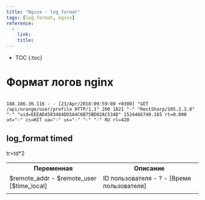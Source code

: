 ```yaml
---
title: "Nginx - log_format"
tags: [log_format, nginx]
reference:
  -
    link:
    title:
---
```


* TOC 
{:toc}

# Формат логов nginx

<pre><code class="nginx">
188.186.36.116 - - [23/Apr/2018:09:59:00 +0300] "GET /api/orange/user/profile HTTP/1.1" 200 1821 "-" "RestSharp/105.2.3.0" "-" "uid=EEEAD4583484DD5A4C6B75BD02AC534D" 1524466740.165 rt=0.000 ut="-" cs=HIT ua="-" us="-" "-" "-" RU rl=420
</code></pre>

## log_format timed
<table>
    <tr>
        <th>Переменная</th>
        <th>Описание</th>
    </tr>
    <tr>
        <td>$remote_addr - $remote_user [$time_local]</td>
        <td>ID пользователя - ? - [Время пользователя]</td>
    </tr>
    <tr>
        <td></td>
        <td></td>
    </tr>
    tr>td*2
</table>

